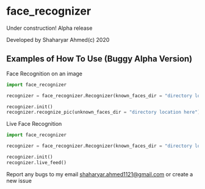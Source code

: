 # face_recognizer

Under construction! Alpha release

Developed by Shaharyar Ahmed(c) 2020

## Examples of How To Use (Buggy Alpha Version)

Face Recognition on an image

```python
import face_recognizer

recognizer = face_recognizer.Recognizer(known_faces_dir = "directory location here", tolerance = 0.6, frame_thickness = 3, font_thickness = 2, model = "hog or cnn or sift")

recognizer.init()
recognizer.recognize_pic(unknown_faces_dir = "directory location here")
```

Live Face Recognition
```python
import face_recognizer

recognizer = face_recognizer.Recognizer(known_faces_dir = "directory location here", tolerance = 0.6, frame_thickness = 3, font_thickness = 2, model = "hog or cnn or sift")

recognizer.init()
recognizer.live_feed()
```
Report any bugs to my email shaharyar.ahmed1121@gmail.com or create a new issue